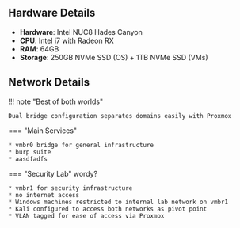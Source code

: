 ## Hardware Details

- **Hardware**: Intel NUC8 Hades Canyon
- **CPU**: Intel i7 with Radeon RX
- **RAM**: 64GB
- **Storage**: 250GB NVMe SSD (OS) + 1TB NVMe SSD (VMs)

## Network Details

!!! note "Best of both worlds"

    Dual bridge configuration separates domains easily with Proxmox

=== "Main Services"

    * vmbr0 bridge for general infrastructure
    * burp suite
    * aasdfadfs

=== "Security Lab" wordy?

    * vmbr1 for security infrastructure
    * no internet access
    * Windows machines restricted to internal lab network on vmbr1
    * Kali configured to access both networks as pivot point
    * VLAN tagged for ease of access via Proxmox

### 
